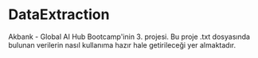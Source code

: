 # DataExtraction
Akbank - Global AI Hub Bootcamp'inin 3. projesi. Bu proje .txt dosyasında bulunan verilerin nasıl kullanıma hazır hale getirileceği yer almaktadır.
